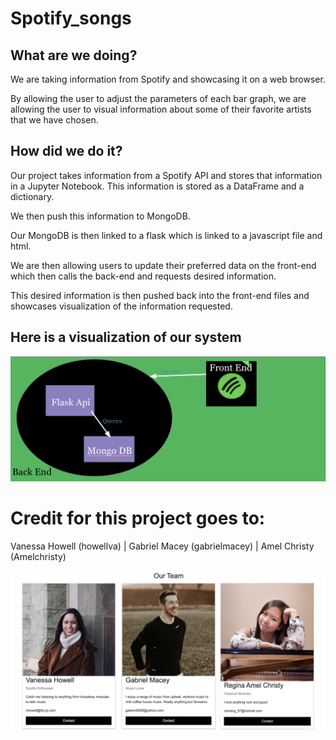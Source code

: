# Spotify_songs

## **What are we doing?**

We are taking information from Spotify and showcasing it on a web browser.

By allowing the user to adjust the parameters of each bar graph, we are allowing the user to visual information about some of their favorite artists that we have chosen.

## **How did we do it?**

Our project takes information from a Spotify API and stores that information in a Jupyter Notebook. This information is stored as a DataFrame and a dictionary.

We then push this information to MongoDB.

Our MongoDB is then linked to a flask which is linked to a javascript file and html.

We are then allowing users to update their preferred data on the front-end which then calls the back-end and requests desired information.

This desired information is then pushed back into the front-end files and showcases visualization of the information requested.

## **Here is a visualization of our system**

![visualization of network](https://github.com/gabrielmacey/Spotify_songs/blob/main/spotify_data/static/img/image.png?raw=true)

# Credit for this project goes to:

 Vanessa Howell (howellva)       |         Gabriel Macey (gabrielmacey)       |         Amel Christy (Amelchristy)

![Us](https://github.com/gabrielmacey/Spotify_songs/blob/main/spotify_data/static/img/profile.png?raw=true)
